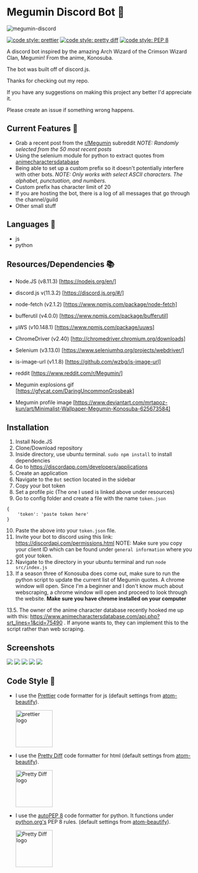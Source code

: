 # Megumin Discord Bot :speech_balloon:

![megumin-discord](https://github.com/dumblole/discord-meguBot/blob/master/readme-imgs/a.png)

[![code style: prettier](https://img.shields.io/badge/code_style-prettier-ff69b4.svg?style=flat-square)](https://github.com/prettier/prettier)
[![code style: pretty diff](https://img.shields.io/badge/code%20style-pretty%20diff-lightgrey.svg?style=flat-square)](https://github.com/prettydiff/prettydiff)
[![code style: PEP 8](https://img.shields.io/badge/code%20style-PEP%208-blue.svg?style=flat-square)](https://github.com/prettydiff/prettydiff)

A discord bot inspired by the amazing Arch Wizard of the Crimson Wizard Clan, Megumin! From the anime, Konosuba.

The bot was built off of discord.js.

Thanks for checking out my repo.

If you have any suggestions on making this project any better I'd appreciate it.

Please create an issue if something wrong happens.

## Current Features :statue_of_liberty:

-   Grab a recent post from the [r/Megumin](https://www.reddit.com/r/Megumin/) subreddit _NOTE: Randomly selected from the 50 most recent posts_
-   Using the selenium module for python to extract quotes from [animecharactersdatabase](https://www.animecharactersdatabase.com)
-   Being able to set up a custom prefix so it doesn't potentially interfere with other bots. _NOTE: Only works with select ASCII characters. The alphabet, punctuation, and numbers._
-   Custom prefix has character limit of 20
-   If you are hosting the bot, there is a log of all messages that go through the channel/guild
-   Other small stuff

## Languages :speech_balloon:

-   js
-   python

## Resources/Dependencies :books:

-   Node.JS (v8.11.3) [https://nodejs.org/en/]
-   discord.js v(11.3.2) [https://discord.js.org/#/]
-   node-fetch (v2.1.2) [https://www.npmjs.com/package/node-fetch]
-   bufferutil (v4.0.0) [https://www.npmjs.com/package/bufferutil]
-   µWS (v10.148.1) [https://www.npmjs.com/package/uuws]
-   ChromeDriver (v2.40) [http://chromedriver.chromium.org/downloads]
-   Selenium (v3.13.0) [https://www.seleniumhq.org/projects/webdriver/]
-   is-image-url (v1.1.8) [https://github.com/wzbg/is-image-url]

-   reddit [https://www.reddit.com/r/Megumin/]

-   Megumin explosions gif [https://gfycat.com/DaringUncommonGrosbeak]

-   Megumin profile image [https://www.deviantart.com/mrtapoz-kun/art/Minimalist-Wallpaper-Megumin-Konosuba-625673584]

## Installation

1.  Install Node.JS
2.  Clone/Download repository
3.  Inside directory, use ubuntu terminal. `sudo npm install` to install dependencies
4.  Go to https://discordapp.com/developers/applications
5.  Create an application
6.  Navigate to the `Bot` section located in the sidebar
7.  Copy your bot token
8.  Set a profile pic (The one I used is linked above under resources)
9.  Go to config folder and create a file with the name `token.json`

```
{
    'token': 'paste token here'
}
```

10. Paste the above into your `token.json` file.
11. Invite your bot to discord using this link: https://discordapi.com/permissions.html NOTE: Make sure you copy your client ID which can be found under `general information` where you got your token.
12. Navigate to the directory in your ubuntu terminal and run `node src/index.js`
13. If a season three of Konosuba does come out, make sure to run the python script to update the current list of Megumin quotes. A chrome window will open. Since I'm a beginner and I don't know much about webscraping, a chrome window will open and proceed to look through the website.  **Make sure you have chrome installed on your computer**

13.5. The owner of the anime character database recently hooked me up with this: https://www.animecharactersdatabase.com/api.php?srt_lines=1&cid=75490 . If anyone wants to, they can implement this to the script rather than web scraping.

## Screenshots

![](https://github.com/dumblole/discord-meguBot/blob/master/readme-imgs/terminal.PNG)
![](https://github.com/dumblole/discord-meguBot/blob/master/readme-imgs/help.PNG)
![](https://github.com/dumblole/discord-meguBot/blob/master/readme-imgs/rand.PNG)
![](https://github.com/dumblole/discord-meguBot/blob/master/readme-imgs/img.PNG)
![](https://github.com/dumblole/discord-meguBot/blob/master/readme-imgs/done.PNG)

## Code Style :art:

-   I use the [Prettier](https://prettier.io/) code formatter for js (default settings from [atom-beautify](https://github.com/Glavin001/atom-beautify)).

    [<img src ="https://prettier.io/icon.png" alt="prettier logo" width="100" height="100">](https://prettier.io/)

*   I use the [Pretty Diff](https://github.com/prettydiff/prettydiff) code formatter for html (default settings from [atom-beautify](https://github.com/Glavin001/atom-beautify)).

    [<img src ="https://avatars.githubusercontent.com/u/524902?v=3" alt="Pretty Diff logo" width="100" height="100">](https://github.com/prettydiff/prettydiff)

*   I use the [autoPEP 8](https://github.com/hhatto/autopep8) code formatter for python. It functions under [python.org's](https://www.python.org/dev/peps/pep-0008/?) PEP 8 rules. (default settings from [atom-beautify](https://github.com/Glavin001/atom-beautify)).

    [<img src ="https://github.com/dumblole/discord-meguBot/blob/master/readme-imgs/python-7be70baaac.png" alt="Pretty Diff logo" width="100" height="100">](https://github.com/hhatto/autopep8)
